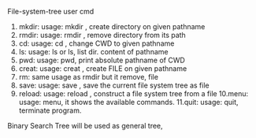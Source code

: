 File-system-tree
user cmd
1. mkdir: usage: mkdir <pathname>, create directory on given pathname
2. rmdir: usage: rmdir <pathname>, remove directory from its path
3. cd: usage: cd <pathname>, change CWD to given pathname
4. ls: usage: ls <pathname> or ls, list dir. content of pathname
5. pwd: usage: pwd, print absolute pathname of CWD
6. creat: usage: creat <pathname>, create FILE on given pathname
7. rm: same usage as rmdir but it remove, file
8. save: usage: save <filename>, save the current file system tree as file
9. reload: usage: reload <filename>, construct a file system tree from a file
10.menu: usage: menu, it shows the available commands.
11.quit: usage: quit, terminate program.

Binary Search Tree will be used as general tree, 

